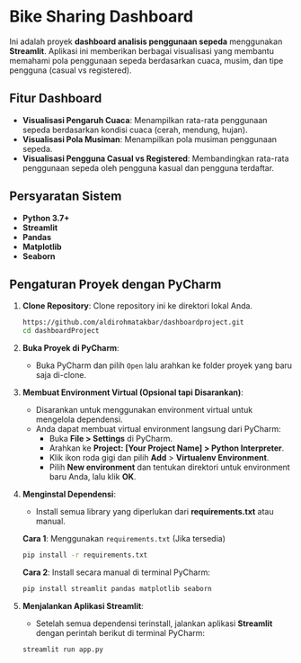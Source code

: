 # Bike Sharing Dashboard

Ini adalah proyek **dashboard analisis penggunaan sepeda** menggunakan **Streamlit**. Aplikasi ini memberikan berbagai visualisasi yang membantu memahami pola penggunaan sepeda berdasarkan cuaca, musim, dan tipe pengguna (casual vs registered).

## Fitur Dashboard
- **Visualisasi Pengaruh Cuaca**: Menampilkan rata-rata penggunaan sepeda berdasarkan kondisi cuaca (cerah, mendung, hujan).
- **Visualisasi Pola Musiman**: Menampilkan pola musiman penggunaan sepeda.
- **Visualisasi Pengguna Casual vs Registered**: Membandingkan rata-rata penggunaan sepeda oleh pengguna kasual dan pengguna terdaftar.

## Persyaratan Sistem
- **Python 3.7+**
- **Streamlit**
- **Pandas**
- **Matplotlib**
- **Seaborn**

## Pengaturan Proyek dengan PyCharm
1. **Clone Repository**: Clone repository ini ke direktori lokal Anda.
    ```bash
    https://github.com/aldirohmatakbar/dashboardproject.git
    cd dashboardProject
    ```

2. **Buka Proyek di PyCharm**:
    - Buka PyCharm dan pilih `Open` lalu arahkan ke folder proyek yang baru saja di-clone.

3. **Membuat Environment Virtual (Opsional tapi Disarankan)**:
    - Disarankan untuk menggunakan environment virtual untuk mengelola dependensi.
    - Anda dapat membuat virtual environment langsung dari PyCharm:
        - Buka **File > Settings** di PyCharm.
        - Arahkan ke **Project: [Your Project Name] > Python Interpreter**.
        - Klik ikon roda gigi dan pilih **Add** > **Virtualenv Environment**.
        - Pilih **New environment** dan tentukan direktori untuk environment baru Anda, lalu klik **OK**.

4. **Menginstal Dependensi**:
    - Install semua library yang diperlukan dari **requirements.txt** atau manual.
    
    **Cara 1**: Menggunakan `requirements.txt` (Jika tersedia)
    ```bash
    pip install -r requirements.txt
    ```

    **Cara 2**: Install secara manual di terminal PyCharm:
    ```bash
    pip install streamlit pandas matplotlib seaborn
    ```

5. **Menjalankan Aplikasi Streamlit**:
    - Setelah semua dependensi terinstall, jalankan aplikasi **Streamlit** dengan perintah berikut di terminal PyCharm:
    ```bash
    streamlit run app.py
    ```

